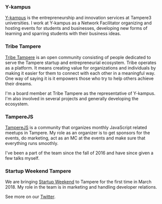 ### Y-kampus

<a href="http://y-kampus.fi" target="_blank">Y-kampus</a> is the entrepreneurship and innovation services at Tampere3 universities. I work at Y-kampus as a Network Facilitator organizing and hosting events for students and businesses, developing new forms of learning and sparring students with their business ideas.

### Tribe Tampere

<a href="" target="_blank">Tribe Tampere</a> is an open community consisting of people dedicated to serve the Tampere startup and entrepreneurial ecosystem. Tribe operates as a platform. It means creating value for organizations and individuals by making it easier for them to connect with each other in a meaningful way. One way of saying it is it empowers those who try to help others achieve their dreams.

I'm a board member at Tribe Tampere as the representative of Y-kampus. I'm also involved in several projects and generally developing the ecosystem.

### TampereJS

<a href="https://meetabit.com/communities/tamperejs" target="_blank">TampereJS</a> is a community that organizes monthly JavaScript related meetups in Tampere. My role as an organizer is to get sponsors for the events, do marketing, act as an MC at the events and make sure that everything runs smoothly.

I've been a part of the team since the fall of 2016 and have since given a few talks myself.

### Startup Weekend Tampere

We are bringing <a href="https://startupweekend.org/" target="_blank">Startup Weekend</a> to Tampere for the first time in March 2018. My role in the team is in marketing and handling developer relations.

See more on our <a href="https://twitter.com/swtampere" target="_blank">Twitter</a>.
